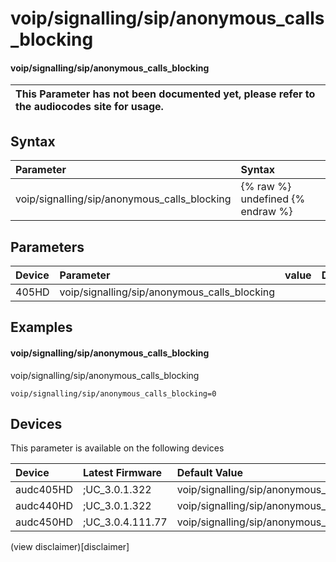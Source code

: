 ﻿---
description: voip/signalling/sip/anonymous_calls_blocking
search: false
---

# voip/signalling/sip/anonymous_calls_blocking

#### voip/signalling/sip/anonymous_calls_blocking


| This Parameter has not been documented yet, please refer to the audiocodes site for usage.  |
| :--- |

## Syntax
| Parameter | Syntax |
| :--- | :--- |
|voip/signalling/sip/anonymous_calls_blocking | {% raw %} undefined {% endraw %} |

## Parameters
|Device|Parameter|value|Description|
|:---|:---|:---|:---|
| 405HD | voip/signalling/sip/anonymous_calls_blocking |  |  |

## Examples
#### voip/signalling/sip/anonymous_calls_blocking

voip/signalling/sip/anonymous_calls_blocking

```
voip/signalling/sip/anonymous_calls_blocking=0
```

## Devices
This parameter is available on the following devices

| Device | Latest Firmware | Default Value |
|:---|:---|:---|
| audc405HD | ;UC_3.0.1.322 | voip/signalling/sip/anonymous_calls_blocking=0 
| audc440HD | ;UC_3.0.1.322 | voip/signalling/sip/anonymous_calls_blocking=0 
| audc450HD | ;UC_3.0.4.111.77 | voip/signalling/sip/anonymous_calls_blocking=0 

(view disclaimer)[disclaimer]
